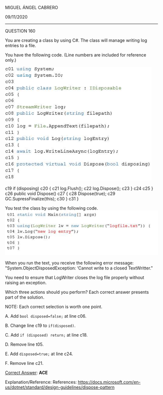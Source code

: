 MIGUEL ÁNGEL CABRERO

09/11/2020

_________________________________________________________

QUESTION 160

You are creating a class by using C#. The class will manage writing log entries to a file.

You have the following code. (Line numbers are included for reference only.)



![160-01](img\160-01.jpg)																

c19 if (disposing)
c20 {
c21 log.Flush();
c22 log.Dispose();
c23 }
c24
c25 }
c26 public void Dispose()
c27 {
c28 Dispose(true);
c29 GC.SupressFinalize(this);
c30 }
c31 }

You test the class by using the following code.![160-02](img\160-02.jpg)

When you run the text, you receive the following error message: "System.ObjectDisposedException: ‘Cannot write to a closed TextWritter." 

You need to ensure that LogWriter closes the log file properly without raising an exception.

Which three actions should you perform? Each correct answer presents part of the solution.

NOTE: Each correct selection is worth one point.

A. Add `bool disposed=false;` at line c06.

B. Change line c19 to `if(disposed)`.

C. Add `if (disposed) return;` at line c18.

D. Remove line t05.

E. Add `disposed=true;` at line c24.

F. Remove line c21.

<u>Correct Answer</u>: **ACE**

Explanation/Reference:
References: https://docs.microsoft.com/en-us/dotnet/standard/design-guidelines/dispose-pattern















